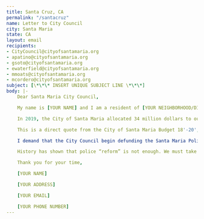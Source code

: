 ```yaml
---
title: Santa Cruz, CA
permalink: "/santacruz"
name: Letter to City Council
city: Santa Maria
state: CA
layout: email
recipients:
- CityCouncil@cityofsantamaria.org
- apatino@cityofsantamaria.org
- gsoto@cityofsantamaria.org
- ewaterfield@cityofsantamaria.org
- mmoats@cityofsantamaria.org
- mcordero@cityofsantamaria.org
subject: [\*\*\* INSERT UNIQUE SUBJECT LINE \*\*\*]
body: |-
    Dear Santa Maria City Council,

    My name is [YOUR NAME] and I am a resident of [YOUR NEIGHBORHOOD/DISTRICT]. I am writing to demand that the Santa Maria City Council adopt a city budget that prioritizes community wellbeing, and redirects funding away from the police.

    In 2019, the City of Santa Maria allocated 34 million dollars to our police system, an inordinate 42.5% of our total budget. This is compared to just $4 million allocated towards community development (5.0% of the budget). Within the community development budget, $1.2 million was projected to be spent on CDBG & HOME Programs (3.5% of the city’s budget).

    This is a direct quote from the City of Santa Maria Budget 18'-20', "The City Council-appointed Block Grants Advisory Committee received a total of 32 applications requesting well over $1.4 million in CDBG funds for 2018-19. However, the City is only expecting to receive $1.3 million in CDBG funding. It is anticipated that this process will continue to be very competitive, particularly with the loss of funding from the State and private foundations to many non-profit agencies." Let it be noted that 100,000 dollars accounts for 0.125% of the budget.

    I demand that the City Council begin defunding the Santa Maria Police Department and re-allocate those funds to programs proven to more effectively promote a safe and equitable community: community-based mental health services, substance abuse treatment services, affordable housing programs, and more. I demand a budget that reflects the actual needs of Santa Maria residents.

    History has shown that police “reform” is not enough. We must take a hard look at the ways that the current system in place fails to serve–and in fact actively harms–our community, and come together to reimagine the role of police in our city.

    Thank you for your time,

    [YOUR NAME]

    [YOUR ADDRESS]

    [YOUR EMAIL]

    [YOUR PHONE NUMBER]
---
```


